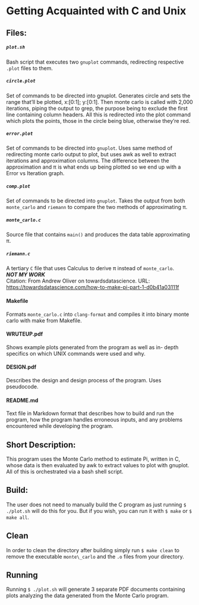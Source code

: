# Getting Acquainted with C and Unix

## Files:

##### `plot.sh`
Bash script that executes two `gnuplot` commands, redirecting respective
`.plot` files to them.

##### `circle.plot`
Set of commands to be directed into gnuplot. Generates circle
and sets the range that’ll be plotted, x:[0:1]; y:[0:1]. Then
monte carlo is called with 2,000 iterations, piping the output
to grep, the purpose being to exclude the first line containing
column headers. All this is redirected into the plot command
which plots the points, those in the circle being blue, otherwise
they’re red.

##### `error.plot`
Set of commands to be directed into `gnuplot`. Uses same method
of redirecting monte carlo output to plot, but uses awk as well
to extract iterations and approximation columns. The difference
between the approximation and π is what ends up being plotted
so we end up with a Error vs Iteration graph. 

##### `comp.plot`
Set of commands to be directed into `gnuplot`. Takes the output 
from both `monte_carlo` and `riemann` to compare the two methods 
of approximating π.

##### `monte_carlo.c`
Source file that contains `main()` and produces the data table
approximating π.

##### `riemann.c`
A tertiary `C` file that uses Calculus to derive π instead of 
`monte_carlo`. <br>
***NOT MY WORK***<br>
Citation:
From Andrew Oliver on towardsdatascience.
URL: <https://towardsdatascience.com/how-to-make-pi-part-1-d0b41a03111f>

#### Makefile
Formats `monte_carlo.c` into `clang-format` and compiles it into
binary monte carlo with make from Makefile.

#### WRUTEUP.pdf
Shows example plots generated from the program as well as in-
depth specifics on which UNIX commands were used and why.

#### DESIGN.pdf
Describes the design and design process of the program. Uses
pseudocode.

#### README.md
Text file in Markdown format that describes how to build and run
the program, how the program handles erroneous inputs, and any
problems encountered while developing the program.

## Short Description:
This program uses the Monte Carlo method to estimate Pi, written in C, 
whose data is then evaluated by awk to extract values to plot with gnuplot.
All of this is orchestrated via a bash shell script.

## Build:
The user does not need to manually build the C program as just running 
`$ ./plot.sh` will do this for you. But if you wish, you can run it with 
`$ make` or `$ make all`.


## Clean
In order to clean the directory after building simply run `$ make clean`
to remove the executable `monte\_carlo` and the `.o` files from your 
directory.

## Running
Running `$ ./plot.sh` will generate 3 separate PDF documents containing 
plots analyzing the data generated from the Monte Carlo program.

